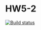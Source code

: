 # HW5-2
[![Build status](https://ci.appveyor.com/api/projects/status/w5j1vh787giri5dn?svg=true)](https://ci.appveyor.com/project/AlinaYak/hw5-2)
